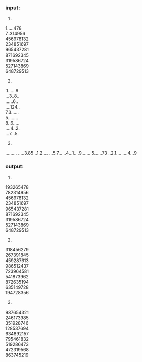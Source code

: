 ### input:
1.
1.....478  
7..314956  
456978132  
234851697  
965437281  
871692345  
319586724  
527143869  
648729513  

2.  
.1......9  
...3..8..  
......6..  
....124..  
7.3......  
5........  
8..6.....  
....4..2.  
...7...5.  

3.
.........
.....3.85
..1.2....
...5.7...
..4...1..
.9.......
5......73
..2.1....
....4...9

### output:
1. 
193265478  
782314956  
456978132  
234851697  
965437281  
871692345  
319586724  
527143869  
648729513  

2. 
318456279  
267391845  
459287613  
986512437  
723964581  
541873962  
872635194  
635149728  
194728356  

3.
987654321  
246173985  
351928746  
128537694  
634892157  
795461832  
519286473  
472319568  
863745219  